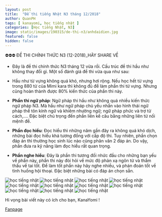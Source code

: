 ```yaml
---
layout: post
title:  "Đề thi tiếng Nhật N3 tháng 12/2018"
author: QuanPH
tags: [ kanayomi, học tiếng nhật ]
categories: [Học tiếng Nhật, N3]
image: static/images/190315/de-thi-n3/anhdaidien.jpg
featured: false
hidden: false
---
```


⛔️⛔️⛔️ ĐỀ THI CHÍNH THỨC N3 (12-2018)\_HÃY SHARE VỀ

- Đây là đề thi chính thức N3 tháng 12 vừa rồi. Cấu trúc đề thi hầu như không thay đổi gì. Một số đánh giá đề thi vừa qua như sau:

+ Hầu như từ vựng không quá khó, nhưng hơi rộng. Nếu học hết từ vựng trong 880 từ của Mimi kara thì không đủ để làm phần thi từ vựng. Nhưng cũng hoàn thành được 80% kiến thức của phần thi này.

+ **Phần thi ngữ pháp**: Ngữ pháp thi hầu như không quá nhiều kiến thức ngữ pháp N3. Mà hầu như ngữ pháp chủ yếu nhấn vào hình thái ngữ pháp thể tôn kính ngữ và khiêm nhường ngữ; ngữ pháp phức và trợ từ cách,.... Đặc biệt chú trọng đến phần liên kế câu bằng những liên từ nối mệnh đề.

+ **Phần đọc hiểu**: Đọc hiểu thì những năm gần đây ra không quá khó dịch, những bài đọc hiểu khá tương đồng với cấp độ thi. Tuy nhiên, phần chọn đáp án thì thường học sinh lúc nào cũng phân vân 2 đáp án. Do vậy, phần đưa ra kỹ năng làm đọc hiểu rất quan trọng.

+ **Phần nghe hiểu**: Đây là phần thi tương đối nhức đầu cho những bạn yếu về phần này, phần thi này đòi hỏi về mức độ phản xạ ngôn từ và thẩm thấu về tai tốt. Để làm tốt phần này hãy nghe nhiều, và phán đoán tốt về tình huống hội thoại. Đặc biệt những bài có đáp án chọn sẵn.

![học tiếng nhật](/static/images/190315/de-thi-n3/1.png)
![học tiếng nhật](/static/images/190315/de-thi-n3/2.png)
![học tiếng nhật](/static/images/190315/de-thi-n3/3.png)
![học tiếng nhật](/static/images/190315/de-thi-n3/4.png)
![học tiếng nhật](/static/images/190315/de-thi-n3/5.gif)
![học tiếng nhật](/static/images/190315/de-thi-n3/6.gif)
![học tiếng nhật](/static/images/190315/de-thi-n3/7.gif)
![học tiếng nhật](/static/images/190315/de-thi-n3/8.gif)
![học tiếng nhật](/static/images/190315/de-thi-n3/9.gif)
![học tiếng nhật](/static/images/190315/de-thi-n3/10.gif)
![học tiếng nhật](/static/images/190315/de-thi-n3/11.gif)

Hi vọng bài viết này có ích cho bạn, KanaYomi !

[Fanpage](https://www.facebook.com/kanayomi)
